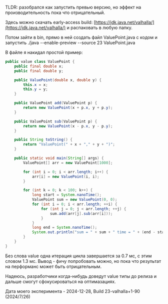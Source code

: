TLDR: разобрался как запустить превью версию, но эффект на производительность пока что отрицательный.

Здесь можно скачать early-access build: [https://jdk.java.net/valhalla/](https://jdk.java.net/valhalla/) и распаковать в любую папку.

Потом зайти в bin, прямо в ней создать файл ValuePoint.java с кодом и запустить ./java --enable-preview --source 23 ValuePoint.java

В файле я накидал простой пример:

```java
public value class ValuePoint {
    public final double x;
    public final double y;

    public ValuePoint(double x, double y) {
        this.x = x;
        this.y = y;
    }

    public ValuePoint add(ValuePoint p) {
        return new ValuePoint(x + p.x, y + p.y);
    }

    public ValuePoint sub(ValuePoint p) {
        return new ValuePoint(x - p.x, y - p.y);
    }

    public String toString() {
        return "ValuePoint(" + x + "," + y + ")";
    }

    public static void main(String[] args) {
        ValuePoint[] arr = new ValuePoint[1000];

        for (int i = 0; i < arr.length; i++) {
            arr[i] = new ValuePoint(i, i);
        }

        for (int k = 0; k < 100; k++) {
            long start = System.nanoTime();
            ValuePoint sum = new ValuePoint(0, 0);
            for (int i = 0; i < arr.length; ++i) {
                for (int j = 0; j < arr.length; ++j) {
                    sum.add(arr[j].sub(arr[i]));
                }
            }
            long end = System.nanoTime();
            System.out.println("sum = " + sum + " time = " + (end - start) + "ns");
        }
    }
}
```

Без слова value одна итерация цикла завершается за 0.7 мс, с этим словом 1.3 мс.
Вывод - фичу попробовать можно, но пока что результат на перформанс может быть отрицательным.

Надеюсь, разработчики когда-нибудь доведут value типы до релиза и дальше смогут сфокусироваться на оптимазациях.

Дата моего эксперимента - 2024-12-28, Build 23-valhalla+1-90 (2024/7/26)


